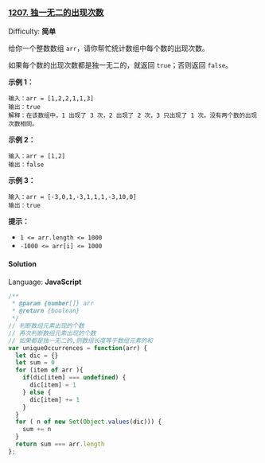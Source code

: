 ### [1207\. 独一无二的出现次数](https://leetcode-cn.com/problems/unique-number-of-occurrences/)

Difficulty: **简单**


给你一个整数数组 `arr`，请你帮忙统计数组中每个数的出现次数。

如果每个数的出现次数都是独一无二的，就返回 `true`；否则返回 `false`。

**示例 1：**

```
输入：arr = [1,2,2,1,1,3]
输出：true
解释：在该数组中，1 出现了 3 次，2 出现了 2 次，3 只出现了 1 次。没有两个数的出现次数相同。
```

**示例 2：**

```
输入：arr = [1,2]
输出：false
```

**示例 3：**

```
输入：arr = [-3,0,1,-3,1,1,1,-3,10,0]
输出：true
```

**提示：**

*   `1 <= arr.length <= 1000`
*   `-1000 <= arr[i] <= 1000`


#### Solution

Language: **JavaScript**

```javascript
​/**
 * @param {number[]} arr
 * @return {boolean}
 */
// 判断数组元素出现的个数
// 再次判断数组元素出现的个数
// 如果都是独一无二的,则数组长度等于数组元素的和
var uniqueOccurrences = function(arr) {
  let dic = {}
  let sum = 0
  for (item of arr ){
    if(dic[item] === undefined) {
      dic[item] = 1
    } else {
      dic[item] += 1
    }
  }
  for ( n of new Set(Object.values(dic))) {
    sum += n
  }
  return sum === arr.length
};
```